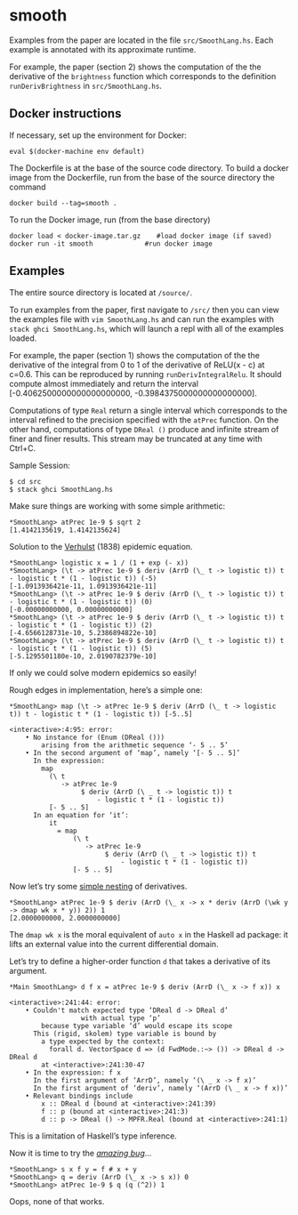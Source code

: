 # smooth

Examples from the paper are located in the file `src/SmoothLang.hs`.
Each example is annotated with its approximate runtime.

For example, the paper (section 2) shows the computation of the the derivative of the `brightness` function which corresponds to the definition `runDerivBrightness` in `src/SmoothLang.hs`.

## Docker instructions

If necessary, set up the environment for Docker:
```
eval $(docker-machine env default)
```

The Dockerfile is at the base of the source code directory. To build a docker image from the Dockerfile, run from the base of the source directory the command
```
docker build --tag=smooth .
```

To run the Docker image, run (from the base directory)
```
docker load < docker-image.tar.gz    #load docker image (if saved)
docker run -it smooth             #run docker image
```

## Examples

The entire source directory is located at `/source/`.

To run examples from the paper, first navigate to `/src/` then you can view the examples file
with `vim SmoothLang.hs` and can run the examples with `stack ghci SmoothLang.hs`, which will
launch a repl with all of the examples loaded.

For example, the paper (section 1) shows the computation of the the derivative of the integral from 0 to 1 of the derivative of ReLU(x - c) at c=0.6.
This can be reproduced by running `runDerivIntegralRelu`. It should compute almost immediately and return
the interval [-0.4062500000000000000000, -0.3984375000000000000000].

Computations of type `Real` return a single interval which corresponds to the interval refined to
the precision specified with the `atPrec` function. On the other hand, computations of type
`DReal ()` produce and infinite stream of finer and finer results. This stream may be truncated
at any time with Ctrl+C.

Sample Session:
```
$ cd src
$ stack ghci SmoothLang.hs
```
Make sure things are working with some simple arithmetic:
```
*SmoothLang> atPrec 1e-9 $ sqrt 2
[1.4142135619, 1.4142135624]
```
Solution to the [Verhulst]( https://en.wikipedia.org/wiki/Pierre_Fran%C3%A7ois_Verhulst ) (1838) epidemic equation.
```
*SmoothLang> logistic x = 1 / (1 + exp (- x))
*SmoothLang> (\t -> atPrec 1e-9 $ deriv (ArrD (\_ t -> logistic t)) t - logistic t * (1 - logistic t)) (-5)
[-1.0913936421e-11, 1.0913936421e-11]
*SmoothLang> (\t -> atPrec 1e-9 $ deriv (ArrD (\_ t -> logistic t)) t - logistic t * (1 - logistic t)) (0)
[-0.00000000000, 0.00000000000]
*SmoothLang> (\t -> atPrec 1e-9 $ deriv (ArrD (\_ t -> logistic t)) t - logistic t * (1 - logistic t)) (2)
[-4.6566128731e-10, 5.2386894822e-10]
*SmoothLang> (\t -> atPrec 1e-9 $ deriv (ArrD (\_ t -> logistic t)) t - logistic t * (1 - logistic t)) (5)
[-5.1295501180e-10, 2.0190782379e-10]
```
If only we could solve modern epidemics so easily!

Rough edges in implementation, here’s a simple one:
```
*SmoothLang> map (\t -> atPrec 1e-9 $ deriv (ArrD (\_ t -> logistic t)) t - logistic t * (1 - logistic t)) [-5..5]

<interactive>:4:95: error:
    • No instance for (Enum (DReal ()))
        arising from the arithmetic sequence ‘- 5 .. 5’
    • In the second argument of ‘map’, namely ‘[- 5 .. 5]’
      In the expression:
        map
          (\ t
             -> atPrec 1e-9
                  $ deriv (ArrD (\ _ t -> logistic t)) t
                      - logistic t * (1 - logistic t))
          [- 5 .. 5]
      In an equation for ‘it’:
          it
            = map
                (\ t
                   -> atPrec 1e-9
                        $ deriv (ArrD (\ _ t -> logistic t)) t
                            - logistic t * (1 - logistic t))
                [- 5 .. 5]
```

Now let’s try some [simple nesting]( http://barak.pearlmutter.net/papers/HOSC-forward-nesting.pdf ) of derivatives.
```
*SmoothLang> atPrec 1e-9 $ deriv (ArrD (\_ x -> x * deriv (ArrD (\wk y -> dmap wk x * y)) 2)) 1
[2.0000000000, 2.0000000000]
```
The `dmap wk x` is the moral equivalent of `auto x` in the Haskell ad package: it lifts an external value into the current differential domain.

Let’s try to define a higher-order function `d` that takes a derivative of its argument.
```
*Main SmoothLang> d f x = atPrec 1e-9 $ deriv (ArrD (\_ x -> f x)) x

<interactive>:241:44: error:
    • Couldn't match expected type ‘DReal d -> DReal d’
                  with actual type ‘p’
        because type variable ‘d’ would escape its scope
      This (rigid, skolem) type variable is bound by
        a type expected by the context:
          forall d. VectorSpace d => (d FwdMode.:~> ()) -> DReal d -> DReal d
        at <interactive>:241:30-47
    • In the expression: f x
      In the first argument of ‘ArrD’, namely ‘(\ _ x -> f x)’
      In the first argument of ‘deriv’, namely ‘(ArrD (\ _ x -> f x))’
    • Relevant bindings include
        x :: DReal d (bound at <interactive>:241:39)
        f :: p (bound at <interactive>:241:3)
        d :: p -> DReal () -> MPFR.Real (bound at <interactive>:241:1)
```
This is a limitation of Haskell’s type inference.

Now it is time to try the [*amazing bug*]( https://www.cambridge.org/core/journals/journal-of-functional-programming/article/perturbation-confusion-in-forward-automatic-differentiation-of-higherorder-functions/A808189A3875A2EDAC6E0D62CF2AD262 )...
```
*SmoothLang> s x f y = f # x + y
*SmoothLang> q = deriv (ArrD (\_ x -> s x)) 0
*SmoothLang> atPrec 1e-9 $ q (q (^2)) 1
```
Oops, none of that works.
